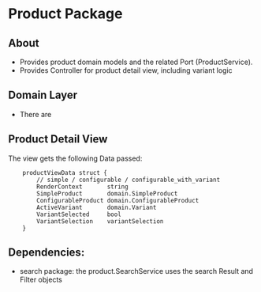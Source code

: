 # Product Package

## About

* Provides product domain models and the related Port (ProductService).
* Provides Controller for product detail view, including variant logic

## Domain Layer
* There are 

## Product Detail View

The view gets the following Data passed:

```
	productViewData struct {
		// simple / configurable / configurable_with_variant
		RenderContext       string
		SimpleProduct       domain.SimpleProduct
		ConfigurableProduct domain.ConfigurableProduct
		ActiveVariant       domain.Variant
		VariantSelected     bool
		VariantSelection    variantSelection
	}
``` 

## Dependencies:
* search package: the product.SearchService uses the search Result and Filter objects
